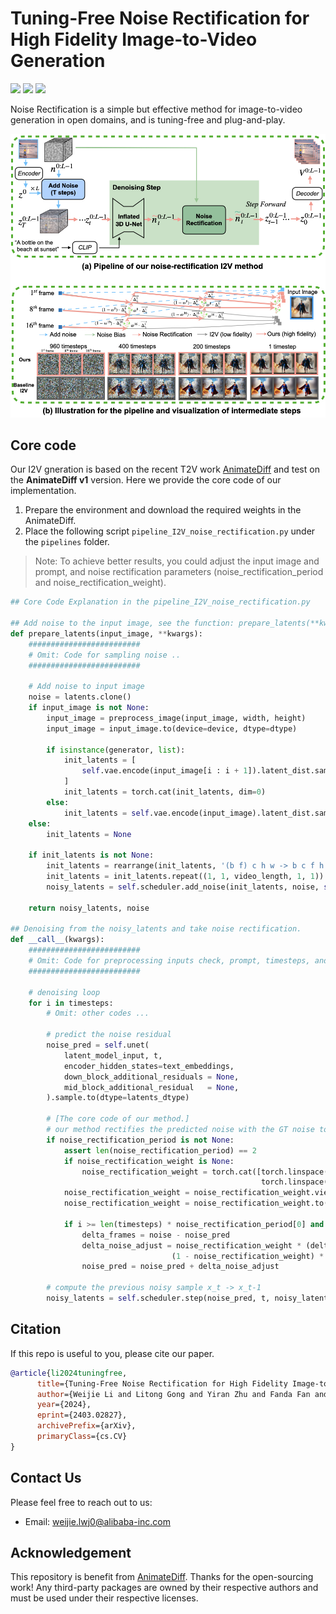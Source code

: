 # Tuning-Free Noise Rectification for High Fidelity Image-to-Video Generation

<a href='https://arxiv.org/abs/2403.02827'><img src='https://img.shields.io/badge/arXiv-2403.02827-red'></a> <a href='https://noise-rectification.github.io/'><img src='https://img.shields.io/badge/Project-Website-orange'></a> <a href='https://github.com/alimama-creative/Noise-Rectification'><img src='https://img.shields.io/badge/Github-Code-green'></a>

Noise Rectification is a simple but effective method for image-to-video generation in open domains, and is tuning-free and plug-and-play.
<p align="center">
<img src="framework.jpeg" width="900px"/>  
</p>

## Core code
Our I2V gneration is based on the recent T2V work [AnimateDiff](https://github.com/guoyww/AnimateDiff) and test on the **AnimateDiff v1** version. Here we provide the core code of our implementation.

1. Prepare the environment and download the required weights in the AnimateDiff.
2. Place the following script `pipeline_I2V_noise_rectification.py` under the `pipelines` folder.

> Note: To achieve better results, you could adjust the input image and prompt, and noise rectification parameters (noise_rectification_period and noise_rectification_weight).

```python
## Core Code Explanation in the pipeline_I2V_noise_rectification.py

## Add noise to the input image, see the function: prepare_latents(**kwargs)
def prepare_latents(input_image, **kwargs):
    #########################
    # Omit: Code for sampling noise ..
    #########################

    # Add noise to input image
    noise = latents.clone()
    if input_image is not None:
        input_image = preprocess_image(input_image, width, height)
        input_image = input_image.to(device=device, dtype=dtype)

        if isinstance(generator, list):
            init_latents = [
                self.vae.encode(input_image[i : i + 1]).latent_dist.sample(generator[i]) for i in range(batch_size)
            ]
            init_latents = torch.cat(init_latents, dim=0)
        else:
            init_latents = self.vae.encode(input_image).latent_dist.sample(generator)
    else:
        init_latents = None

    if init_latents is not None:
        init_latents = rearrange(init_latents, '(b f) c h w -> b c f h w', b = batch_size, f = 1)
        init_latents = init_latents.repeat((1, 1, video_length, 1, 1)) * 0.18215
        noisy_latents = self.scheduler.add_noise(init_latents, noise, self.scheduler.timesteps[0])
    
    return noisy_latents, noise

## Denoising from the noisy_latents and take noise rectification.
def __call__(kwargs):
    #########################
    # Omit: Code for preprocessing inputs check, prompt, timesteps, and other preparation...
    #########################

    # denoising loop
    for i in timesteps:
        # Omit: other codes ...

        # predict the noise residual
        noise_pred = self.unet(
            latent_model_input, t, 
            encoder_hidden_states=text_embeddings,
            down_block_additional_residuals = None,
            mid_block_additional_residual   = None,
        ).sample.to(dtype=latents_dtype)

        # [The core code of our method.]
        # our method rectifies the predicted noise with the GT noise to realize image-to-video.
        if noise_rectification_period is not None:
            assert len(noise_rectification_period) == 2
            if noise_rectification_weight is None:
                noise_rectification_weight = torch.cat([torch.linspace(noise_rectification_weight_start_omega, noise_rectification_weight_end_omega, video_length//2), 
                                                        torch.linspace(noise_rectification_weight_end_omega, noise_rectification_weight_end_omega, video_length//2)])
            noise_rectification_weight = noise_rectification_weight.view(1, 1, video_length, 1, 1)
            noise_rectification_weight = noise_rectification_weight.to(latent_model_input.dtype).to(latent_model_input.device)

            if i >= len(timesteps) * noise_rectification_period[0] and i < len(timesteps) * noise_rectification_period[1]:
                delta_frames = noise - noise_pred
                delta_noise_adjust = noise_rectification_weight * (delta_frames[:,:,[0],:,:].repeat((1, 1, video_length, 1, 1))) + \
                                    (1 - noise_rectification_weight) * delta_frames
                noise_pred = noise_pred + delta_noise_adjust

        # compute the previous noisy sample x_t -> x_t-1
        noisy_latents = self.scheduler.step(noise_pred, t, noisy_latents, **extra_step_kwargs).prev_sample

```


## Citation

If this repo is useful to you, please cite our paper.

```bibtex
@article{li2024tuningfree,
      title={Tuning-Free Noise Rectification for High Fidelity Image-to-Video Generation}, 
      author={Weijie Li and Litong Gong and Yiran Zhu and Fanda Fan and Biao Wang and Tiezheng Ge and Bo Zheng},
      year={2024},
      eprint={2403.02827},
      archivePrefix={arXiv},
      primaryClass={cs.CV}
}
```
## Contact Us

Please feel free to reach out to us:

- Email: [weijie.lwj0@alibaba-inc.com](mailto:weijie.lwj0@alibaba-inc.com)

## **Acknowledgement**
This repository is benefit from [AnimateDiff](https://github.com/guoyww/AnimateDiff). Thanks for the open-sourcing work! Any third-party packages are owned by their respective authors and must be used under their respective licenses.

